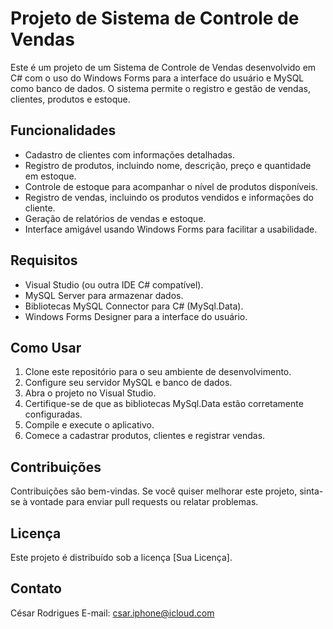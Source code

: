 # Projeto de Sistema de Controle de Vendas

Este é um projeto de um Sistema de Controle de Vendas desenvolvido em C# com o uso do Windows Forms para a interface do usuário e MySQL como banco de dados. O sistema permite o registro e gestão de vendas, clientes, produtos e estoque.

## Funcionalidades

- Cadastro de clientes com informações detalhadas.
- Registro de produtos, incluindo nome, descrição, preço e quantidade em estoque.
- Controle de estoque para acompanhar o nível de produtos disponíveis.
- Registro de vendas, incluindo os produtos vendidos e informações do cliente.
- Geração de relatórios de vendas e estoque.
- Interface amigável usando Windows Forms para facilitar a usabilidade.

## Requisitos

- Visual Studio (ou outra IDE C# compatível).
- MySQL Server para armazenar dados.
- Bibliotecas MySQL Connector para C# (MySql.Data).
- Windows Forms Designer para a interface do usuário.

## Como Usar

1. Clone este repositório para o seu ambiente de desenvolvimento.
2. Configure seu servidor MySQL e banco de dados.
3. Abra o projeto no Visual Studio.
4. Certifique-se de que as bibliotecas MySql.Data estão corretamente configuradas.
5. Compile e execute o aplicativo.
6. Comece a cadastrar produtos, clientes e registrar vendas.

## Contribuições

Contribuições são bem-vindas. Se você quiser melhorar este projeto, sinta-se à vontade para enviar pull requests ou relatar problemas.

## Licença

Este projeto é distribuído sob a licença [Sua Licença].

## Contato

César Rodrigues
E-mail: csar.iphone@icloud.com
